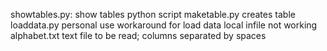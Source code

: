 showtables.py: show tables python script
maketable.py creates table
loaddata.py personal use workaround for load data local infile not working
alphabet.txt text file to be read; columns separated by spaces
